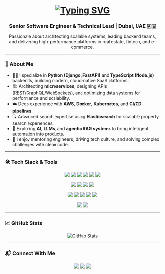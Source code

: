 <h1 align="center">
  <a href="https://git.io/typing-svg">
    <img src="https://readme-typing-svg.herokuapp.com?font=Fira+Code&weight=500&size=25&duration=4000&pause=2000&center=true&vCenter=true&multiline=true&repeat=false&width=437&height=90&lines=Hello+There!%F0%9F%91%8B;I'm+Mohammed+Yassine+Youcefi" alt="Typing SVG" />
  </a>
</h1>


<h3 align="center">Senior Software Engineer & Technical Lead | Dubai, UAE 🇦🇪</h3>

<p align="center">
  Passionate about architecting scalable systems, leading backend teams, and delivering high-performance platforms in real estate, fintech, and e-commerce.
</p>

---

### 🚀 About Me

- 🧑‍💻 I specialize in **Python (Django, FastAPI)** and **TypeScript (Node.js)** backends, building modern, cloud-native SaaS platforms.
- 🏗️ Architecting **microservices**, designing APIs (REST/GraphQL/WebSockets), and optimizing data systems for performance and scalability.
- ☁️ Deep experience with **AWS**, **Docker**, **Kubernetes**, and **CI/CD pipelines**.
- 🔍 Advanced search expertise using **Elasticsearch** for scalable property search experiences.
- 🤖 Exploring **AI**, **LLMs**, and **agentic RAG systems** to bring intelligent automation into products.
- 🧠 I enjoy mentoring engineers, driving tech culture, and solving complex challenges with clean code.

---

### 🛠️ Tech Stack & Tools

<p align="center">
  <img src="https://img.shields.io/badge/Python-3776AB?style=flat&logo=python&logoColor=white" />
  <img src="https://img.shields.io/badge/JavaScript-F7DF1E?style=flat&logo=javascript&logoColor=black" />
  <img src="https://img.shields.io/badge/TypeScript-007ACC?style=flat&logo=typescript&logoColor=white" />
  <img src="https://img.shields.io/badge/Django-092E20?style=flat&logo=django&logoColor=white" />
  <img src="https://img.shields.io/badge/FastAPI-009688?style=flat&logo=fastapi&logoColor=white" />
  <img src="https://img.shields.io/badge/LangChain-1C3C3C?style=flat&logo=langchain&logoColor=white" />
</p>

<p align="center">
  <img src="https://img.shields.io/badge/AWS-232F3E?style=flat&logo=amazonaws&logoColor=white" />
  <img src="https://img.shields.io/badge/Docker-2496ED?style=flat&logo=docker&logoColor=white" />
  <img src="https://img.shields.io/badge/Kubernetes-326CE5?style=flat&logo=kubernetes&logoColor=white" />
  <img src="https://img.shields.io/badge/Cloudflare-F38020?style=flat&logo=cloudflare&logoColor=white" />
</p>

<p align="center">
  <img src="https://img.shields.io/badge/PostgreSQL-4169E1?style=flat&logo=postgresql&logoColor=white" />
  <img src="https://img.shields.io/badge/Redis-DC382D?style=flat&logo=redis&logoColor=white" />
  <img src="https://img.shields.io/badge/Elasticsearch-005571?style=flat&logo=elasticsearch&logoColor=white" />
  <img src="https://img.shields.io/badge/Kafka-231F20?style=flat&logo=apachekafka&logoColor=white" />
  <img src="https://img.shields.io/badge/Grafana-F46800?style=flat&logo=grafana&logoColor=white" />
</p>

<p align="center">
  <img src="https://img.shields.io/badge/Linux-FCC624?style=flat&logo=linux&logoColor=black" />
  <img src="https://img.shields.io/badge/Bash-4EAA25?style=flat&logo=gnubash&logoColor=white" />
</p>

---

### 📈 GitHub Stats

<p align="center">
  <img src="https://github-readme-stats.vercel.app/api?username=yassine-youcefi&rank_icon=github&bg_color=0c1117&title_color=fff&text_color=36bcf7&icon_color=fff&show_icons=true&hide=issues,contribs&show=prs_merged&include_all_commits=true" alt="GitHub Stats" />
</p>

---

### 📬 Connect With Me

<p align="center">
  <a href="https://www.linkedin.com/in/mohammed-yassine-youcefi-python-developer/">
    <img src="https://img.shields.io/badge/LinkedIn-0077B5?style=for-the-badge&logo=linkedin&logoColor=white" />
  </a>
  <a href="https://www.instagram.com/mohammed_yassine_youcefi">
    <img src="https://img.shields.io/badge/Instagram-E4405F?style=for-the-badge&logo=instagram&logoColor=white" />
  </a>
  <a href="mailto:mohamed.youcefi.etu@univ-mosta.dz">
    <img src="https://img.shields.io/badge/Email-D14836?style=for-the-badge&logo=gmail&logoColor=white" />
  </a>
</p>
